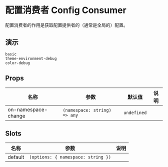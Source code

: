 # 配置消费者 Config Consumer

配置消费者的作用是获取配置提供者的（通常是全局的）配置。

## 演示

```demo
basic
theme-environment-debug
color-debug
```

## Props

| 名称                | 参数                         | 默认值      | 说明 |
| ------------------- | ---------------------------- | ----------- | ---- |
| on-namespace-change | `(namespace: string) => any` | `undefined` |      |

## Slots

| 名称    | 参数                               | 说明 |
| ------- | ---------------------------------- | ---- |
| default | `(options: { namespace: string })` |      |

